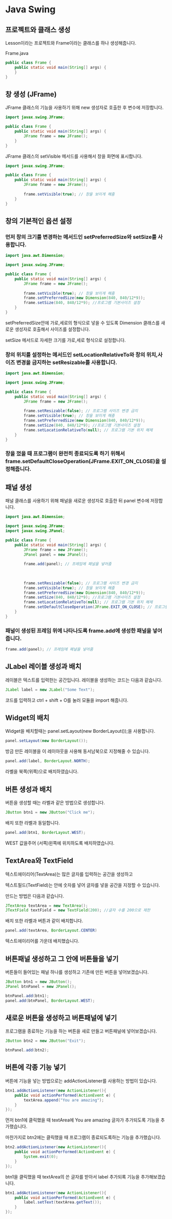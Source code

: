 # Java Swing

## 프로젝트와 클래스 생성

Lesson이라는 프로젝트와 Frame이라는 클래스를 하나 생성해줍니다.

Frame.java
```Java
public class Frame {
	public static void main(String[] args) {
	}
}
```

## 창 생성 (JFrame)

JFrame 클래스의 기능을 사용하기 위해 new 생성자로 호출한 후 변수에 저장합니다.
```Java
import javax.swing.JFrame;

public class Frame {
	public static void main(String[] args) {
		JFrame frame = new JFrame();
	}
}
```
   
JFrame 클래스의 setVisible 메서드를 사용해서 창을 화면에 표시합니다.
```Java
import javax.swing.JFrame;

public class Frame {
	public static void main(String[] args) {
		JFrame frame = new JFrame();
    
		frame.setVisible(true); // 창을 보이게 해줌
	}
}
```

## 창의 기본적인 옵션 설정

### 먼저 창의 크기를 변경하는 메서드인 setPreferredSize와 setSize를 사용합니다.
```Java
import java.awt.Dimension;

import javax.swing.JFrame;

public class Frame {
	public static void main(String[] args) {
		JFrame frame = new JFrame();
		
		frame.setVisible(true); // 창을 보이게 해줌
		frame.setPreferredSize(new Dimension(840, 840/12*9));
		frame.setSize(840, 840/12*9); //프로그램 기본사이즈 설정
	}
}
```

setPreferredSize안에 가로,세로의 형식으로 넣을 수 있도록 Dimension 클래스를 새로운 생성자로 호출해서 사이즈를 설정합니다.   
   
setSize 메서드로 자세한 크기를 가로,세로 형식으로 설정합니다.

### 창의 위치를 설정하는 메서드인 setLocationRelativeTo와 창의 위치,사이즈 변경을 금지하는 setResizable를 사용합니다.

```Java
import java.awt.Dimension;

import javax.swing.JFrame;

public class Frame {
	public static void main(String[] args) {
		JFrame frame = new JFrame();
		
		frame.setResizable(false); // 프로그램 사이즈 변경 금지
		frame.setVisible(true); // 창을 보이게 해줌
		frame.setPreferredSize(new Dimension(840, 840/12*9));
		frame.setSize(840, 840/12*9); //프로그램 기본사이즈 설정
		frame.setLocationRelativeTo(null); // 프로그램 기본 위치 해제
	}
}
```

### 창을 껐을 때 프로그램이 완전히 종료되도록 하기 위해서 frame.setDefaultCloseOperation(JFrame.EXIT_ON_CLOSE)을 설정해줍니다.

## 패널 생성

패널 클래스를 사용하기 위해 패널을 새로운 생성자로 호출한 뒤 panel 변수에 저장합니다.

```Java
import java.awt.Dimension;

import javax.swing.JFrame;
import javax.swing.JPanel;

public class Frame {
	public static void main(String[] args) {
		JFrame frame = new JFrame();
		JPanel panel = new JPanel();
		
		frame.add(panel); // 프레임에 패널을 넣어줌
		
		
		
		frame.setResizable(false); // 프로그램 사이즈 변경 금지
		frame.setVisible(true); // 창을 보이게 해줌
		frame.setPreferredSize(new Dimension(840, 840/12*9));
		frame.setSize(840, 840/12*9); //프로그램 기본사이즈 설정
		frame.setLocationRelativeTo(null); // 프로그램 기본 위치 해제
		frame.setDefaultCloseOperation(JFrame.EXIT_ON_CLOSE); // 프로그램을 껐을 때 종료 되도록 설정
	}
}
```

### 패널이 생성된 프레임 위에 나타나도록 frame.add에 생성한 패널을 넣어줍니다.

```Java
frame.add(panel); // 프레임에 패널을 넣어줌
```

## JLabel 레이블 생성과 배치

레이블은 텍스트를 입력한는 공간입니다. 레이블을 생성하는 코드는 다음과 같습니다.
```Java
JLabel label = new JLabel("Some Text");
```
코드를 입력하고 ctrl + shift + O를 눌러 모듈을 import 해줍니다.

## Widget의 배치

Widget을 배치할때는 panel.setLayout(new BorderLayout());을 사용합니다.
```Java
panel.setLayout(new BorderLayout());
```

방금 만든 레이블을 이 레이아웃을 사용해 동서남북으로 지정해줄 수 있습니다.
```Java
panel.add(label, BorderLayout.NORTH);
```
라벨을 북쪽(위쪽)으로 배치하였습니다.

## 버튼 생성과 배치

버튼을 생성할 때는 라벨과 같은 방법으로 생성합니다.
```Java
JButton btn1 = new JButton("Click me");
```

배치 또한 라벨과 동일합니다.
```Java
panel.add(btn1, BorderLayout.WEST);
```
WEST 값을주어 (서쪽)왼쪽에 위치하도록 배치하였습니다.

## TextArea와 TextField

텍스트에이리어(TextArea)는 많은 글자를 입력하는 공간을 생성하고   
   
텍스트필드(TextField)는 안에 숫자를 넣어 글자를 넣을 공간을 지정할 수 있습니다.

만드는 방법은 다음과 같습니다.
```Java
JTextArea textArea = new TextArea();
JTextField textField = new TextField(200); //글자 수를 200으로 제한
```

배치 또한 라벨과 버튼과 같이 배치합니다.
```Java
panel.add(textArea, BorderLayout.CENTER)
```
텍스트에이리어를 가운데 배치했습니다.

## 버튼패널 생성하고 그 안에 버튼들을 넣기

버튼들이 들어있는 패널 하나를 생성하고 기존에 만든 버튼을 넣어보겠습니다.
```Java
JButton btn1 = new JButton();
JPanel btnPanel = new JPanel();

btnPanel.add(btn1);
panel.add(btnPanel, BorderLayout.WEST);
```
## 새로운 버튼을 생성하고 버튼패널에 넣기

프로그램을 종료하는 기능을 하는 버튼을 새로 만들고 버튼패널에 넣어보겠습니다.
```Java
JButton btn2 = new JButton("Exit");

btnPanel.add(btn2);
```

## 버튼에 각종 기능 넣기

버튼에 기능을 넣는 방법으로는 addActionListener를 사용하는 방법이 있습니다.
```Java
btn1.addActionListener(new ActionListener(){
	public void actionPerformed(ActionEvent e) {
		textArea.append("You are amazing");
	}
});
```
먼저 btn1에 클릭했을 때 textArea에 You are amazing 글자가 추가되도록 기능을 추가했습니다.
   
마찬가지로 btn2에는 클릭했을 때 프로그램이 종료되도록하는 기능을 추가했습니다.
```Java
btn2.addActionListener(new ActionListener(){
	public void actionPerformed(ActionEvent e) {
		System.exit(0);
	}
});
```

btn1을 클릭했을 때 textArea의 쓴 글자를 받아서 label 추가되록 기능을 추가해보겠습니다.
```Java
btn1.addActionListener(new ActionListener(){
	public void actionPerformed(ActionEvent e) {
		label.setText(textArea.getText());
	}
});
